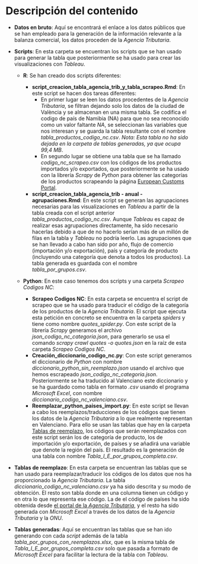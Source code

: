 # Descripción del contenido

- **Datos en bruto**: Aquí se encontrará el enlace a los datos públicos que se han empleado para la generación de la información relevante a la balanza comercial, los datos proceden de la *Agencia Tributaria*.

- **Scripts**: En esta carpeta se encuentran los scripts que se han usado para generar la tabla que posteriormente se ha usado para crear las visualizaciones con *Tableau*.

  - **R**: Se han creado dos scripts diferentes:
    - **script_creacion_tabla_agencia_trib_y_tabla_scrapeo.Rmd**: En este script se hacen dos tareas diferentes:
      - En primer lugar se leen los datos procedentes de la *Agencia Tributaria*, se filtran dejando solo los datos de la ciudad de València y se almacenan en una misma tabla. Se codifica el codigo de país de Namibia (NA) para que no sea reconocido como un valor faltante *NA*, se seleccionan las variables que nos interesan y se guarda la tabla resultante con el nombre *tabla_productos_codigo_nc.csv*. *Nota: Esta tabla no ha sido dejada en la carpeta de tablas generadas, ya que ocupa 99,4 MB*. 
      - En segundo lugar se obtiene una tabla que se ha llamado *codigo_nc_scrapeo.csv* con los códigos de los productos importados y/o exportados, que posteriormente se ha usado con la librería *Scrapy* de *Python* para obtener las categorías de los productos scrapeando la página [European Customs Portal](https://www.tariffnumber.com/).
    - **script_creacion_tabla_agencia_trib - anual - agrupaciones.Rmd**: En este script se generan las agrupaciones necesarias para las visualizaciones en *Tableau* a partir de la tabla creada con el script anterior *tabla_productos_codigo_nc.csv*. Aunque *Tableau* es capaz de realizar esas agrupaciones directamente, ha sido necesario hacerlas debido a que de no hacerlo serían más de un millón de filas en la tabla y *Tableau* no podría leerlo. Las agrupaciones que se han llevado a cabo han sido por año, flujo de comercio (importación y/o exportación), país y categoría de producto (incluyendo una categoría que denota a todos los productos). La tabla generada es guardada con el nombre *tabla_por_grupos.csv*.
    
  - **Python**: En este caso tenemos dos scripts y una carpeta *Scrapeo Codigos NC*:
    - **Scrapeo Codigos NC**: En esta carpeta se encuentra el script de scrapeo que se ha usado para traducir el código de la categoría de los productos de la *Agencia Tributaria*. El script que ejecuta esta petición en concreto se encuentra en la carpeta *spiders* y tiene como nombre *quotes_spider.py*. Con este script de la librería *Scrapy* generamos el archivo *json_codigo_nc_categoria.json*, para generarlo se usa el comando *scrapy crawl quotes -o quotes.json* en la raíz de esta carpeta *Scrapeo Codigos NC*.
    - **Creación_diccionario_codigo_nc.py**: Con este script generamos el diccionario de *Python* con nombre *diccionario_python_sin_reemplazo.json* usando el archivo que hemos escrapeado *json_codigo_nc_categoria.json*. Posteriormente se ha traducido al Valenciano este diccionario y se ha guardado como tabla en formato *.csv* usando el programa *Microsoft Excel*, con nombre *diccionario_codigo_nc_valenciano.csv*.
    - **Reemplazar_python_paises_import.py**: En este script se llevan a cabo los reemplazos/traducciones de los códigos que tienen los datos de la *Agencia Tributaria* a lo que realmente representan en Valenciano. Para ello se usan las tablas que hay en la carpeta [Tablas de reemplazo](https://github.com/areahackerscivics/Migrador/tree/master/Preparaci%C3%B3n%20datos%20de%20la%20balanza%20comercial/Tablas%20de%20reemplazo), los códigos que serán reemplazados con este script serán los de categoría de producto, los de importación y/o exportación, de países y se añadirá una variable que denote la región del país. El resultado es la generación de una tabla con nombre *Tabla_I_E_por_grupos_completa.csv*.
   
- **Tablas de reemplazo**: En esta carpeta se encuentran las tablas que se han usado para reemplazar/traducir los códigos de los datos que nos ha proporcionado la *Agencia Tributaria*. La tabla *diccionario_codigo_nc_valenciano.csv* ya ha sido descrita y su modo de obtención. El resto son tabla donde en una columna tienen un código y en otra lo que representa ese código. La de el código de países ha sido obtenida desde [el portal de la *Agencia Tributaria*](http://www.agenciatributaria.es/static_files/AEAT/Contenidos_Comunes/La_Agencia_Tributaria/Modelos_y_formularios/Declaraciones/Resto_de_modelos/696/Codigo_paises.pdf), y el resto ha sido generada con *Microsoft Excel* a través de los datos de la *Agencia Tributaria* y la *ONU*.

- **Tablas generadas**: Aquí se encuentran las tablas que se han ido generando con cada *script* además de la tabla  *tabla_por_grupos_con_reemplazos.xlsx*, que es la misma tabla de *Tabla_I_E_por_grupos_completa.csv* solo que pasada a formato de *Microsoft Excel* para facilitar la lectura de la tabla con *Tableau*.
